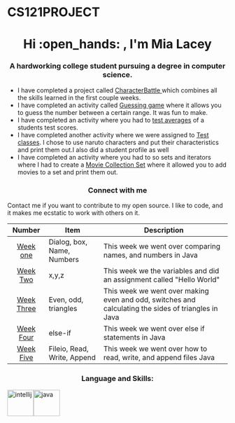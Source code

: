  # CS121PROJECT
<h1 align="center"> Hi :open_hands: , I'm Mia Lacey </h1>
<h3 align="center">   A hardworking college student pursuing a degree in computer science.</h3>




- I have completed a project called  [CharacterBattle ](https://github.com/miajamarra/CS121PROJECT/blob/3d45c6dce50bee5fea98edd820214b395ae0de25/src/ProjectOne/CharacterBattle.java) which combines all the skills learned in the first couple weeks.
- I have completed an activity called  [Guessing game](https://github.com/miajamarra/CS121PROJECT/blob/f1473de4b2e0af7e078b6e2445e0fdf7b64420b5/src/WEEKfour/Guessinggame.java) where it allows you to guess the number between a certain range. It was fun to make.
- I have completed an activity where you had to  [test averages](https://github.com/miajamarra/CS121PROJECT/blob/f1473de4b2e0af7e078b6e2445e0fdf7b64420b5/src/loopactivities/TestAverage.java) of a students test scores.
- I have completed another activity where we were assigned to  [Test classes](https://github.com/miajamarra/CS121PROJECT/blob/f1473de4b2e0af7e078b6e2445e0fdf7b64420b5/src/WEEKsix/Classactivity/testclass.java). I chose to use naruto characters and put their characteristics and print them out.I also did a student profile as well 
- I have completed an activity where you had to so sets and iterators where I had to create a  [Movie Collection Set](https://github.com/miajamarra/CS121PROJECT/blob/f1473de4b2e0af7e078b6e2445e0fdf7b64420b5/src/setAndIteratorActivity/MovieCollectionSet.java) where it allowed you to add movies to a set and print them out.

<h3 align = "center"> Connect with me </h3>
<p align = "Left" >Contact me if you want to contribute to my open source. I like to code, and it makes me ecstatic to work with others on it.</p>

| Number | Item | Description |
|:----: | ------| ------------|
|[ Week one](https://github.com/miajamarra/CS121PROJECT/tree/0e79c34c55c487c3e77f126d6fb29b10840709e1/src/weekONE)| Dialog, box, Name, Numbers | This week we went over comparing names, and numbers in Java|
| [Week Two](https://github.com/miajamarra/CS121PROJECT/tree/3e718e502be097b23b4f0300e373c9605e025cf4/src/weekTWO)| x,y,z | This week we the variables and did an assignment called  "Hello World"|
|[ Week Three](https://github.com/miajamarra/CS121PROJECT/tree/2e9b0d59ceaa5eff7df1b170588934ce40c093ab/src/WEEKthree)| Even, odd, triangles| This week we went over  making even and odd, switches  and calculating the sides of triangles  in Java|
| [Week Four]( https://github.com/miajamarra/CS121PROJECT/tree/2e9b0d59ceaa5eff7df1b170588934ce40c093ab/src/WEEKfour)| else-if| This week we went over else if statements in Java|
| [Week Five](https://github.com/miajamarra/CS121PROJECT/tree/3d45c6dce50bee5fea98edd820214b395ae0de25/src/weekFIVE)| Fileio, Read, Write, Append| This week we went over how to read, write, and append files  Java|

<h3 align= "center"> Language and Skills: </h3>
<p align = "left"> 
 <a href="https://github.com/devicons/devicon/blob/master/icons/intellij/intellij-original-wordmark.svg" target="blank" rel = "noreferrer"><img src="https://cdn.jsdelivr.net/gh/devicons/devicon/icons/intellij/intellij-original-wordmark.svg" alt = "intellij" width = "60" height= "60"/></a><a href= "https://github.com/devicons/devicon/blob/master/icons/java/java-original-wordmark.svg"target="blank" rel = "noreferrer"><img src="https://cdn.jsdelivr.net/gh/devicons/devicon/icons/java/java-original-wordmark.svg"" alt = "java" width = "60" height= "60"/></a>
          
</p>
